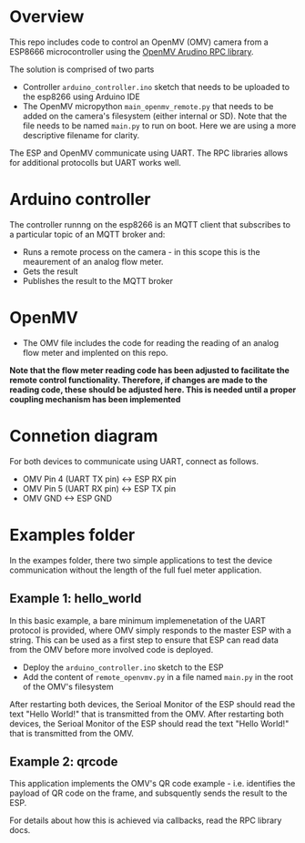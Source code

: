 # Overview

This repo includes code to control an OpenMV (OMV) camera from a ESP8666 microcontroller using the [OpenMV Arudino RPC library](https://github.com/openmv/openmv-arduino-rpc).

The solution is comprised of two parts
 
 - Controller `arduino_controller.ino` sketch that needs to be uploaded to the esp8266 using Arduino IDE
 - The OpenMV micropython `main_openmv_remote.py` that needs to be added on the camera's filesystem (either internal or SD). Note that the file needs to be named `main.py` to run on boot. Here we are using a more descriptive filename for clarity.

 The ESP and OpenMV communicate using UART. The RPC libraries allows for additional protocolls but UART works well.

 # Arduino controller
 The controller runnng on the esp8266 is an MQTT client that subscribes to a particular topic of an MQTT broker and:
 * Runs a remote process on the camera - in this scope this is the meaurement of an analog flow meter.
 * Gets the result
 * Publishes the result to the MQTT broker

 # OpenMV 
* The OMV file includes the code for reading the reading of an analog flow meter and implented on this repo. 

**Note that the flow meter reading code has been adjusted to facilitate the remote control functionality. Therefore, if changes are made to the reading code, these should be adjusted here. This is needed until a proper coupling mechanism has been implemented**


# Connetion diagram
For both devices to communicate using UART, connect as follows.

* OMV Pin 4 (UART TX pin) <-> ESP RX pin
* OMV Pin 5 (UART RX pin) <-> ESP TX pin
* OMV GND <-> ESP GND


# Examples folder
In the exampes folder, there two simple applications to test the device communication without the length of the full fuel meter application. 

## Example 1: hello_world 
In this basic example, a bare minimum implemenetation of the UART protocol is provided, where OMV simply responds to the master ESP with a string. This can be used as a first step to ensure that ESP can read data from the OMV before more involved code is deployed.
* Deploy the `arduino_controller.ino` sketch to the ESP
* Add the content of `remote_openvmv.py` in a file named `main.py` in the root of the OMV's filesystem

After restarting both devices, the Serioal Monitor of the ESP should read the text "Hello World!" that is transmitted from the OMV.
After restarting both devices, the Serioal Monitor of the ESP should read the text "Hello World!" that is transmitted from the OMV.

## Example 2: qrcode
This application implements the OMV's QR code example - i.e. identifies the payload of QR code on the frame, and subsquently sends the result to the ESP.

For details about how this is achieved via callbacks, read the RPC library docs.